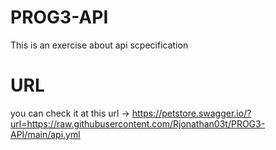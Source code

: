 # PROG3-API
This is an exercise about api scpecification

# URL
you can check it at this url -> https://petstore.swagger.io/?url=https://raw.githubusercontent.com/Rjonathan03t/PROG3-API/main/api.yml

